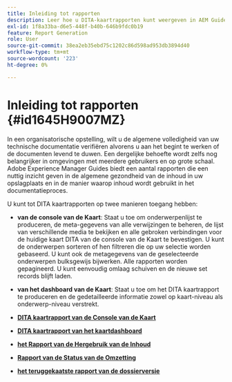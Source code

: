 ```yaml
---
title: Inleiding tot rapporten
description: Leer hoe u DITA-kaartrapporten kunt weergeven in AEM Guides.
exl-id: 1f8a33ba-d6e5-448f-b40b-646b9fdc0b19
feature: Report Generation
role: User
source-git-commit: 38ea2eb35ebd75c1202c86d598ad953db3894d40
workflow-type: tm+mt
source-wordcount: '223'
ht-degree: 0%

---
```


# Inleiding tot rapporten {#id1645H9007MZ}

In een organisatorische opstelling, wilt u de algemene volledigheid van uw technische documentatie verifiëren alvorens u aan het begint te werken of de documenten levend te duwen. Een dergelijke behoefte wordt zelfs nog belangrijker in omgevingen met meerdere gebruikers en op grote schaal. Adobe Experience Manager Guides biedt een aantal rapporten die een nuttig inzicht geven in de algemene gezondheid van de inhoud in uw opslagplaats en in de manier waarop inhoud wordt gebruikt in het documentatieproces.

U kunt tot DITA kaartrapporten op twee manieren toegang hebben:

- **van de console van de Kaart**: Staat u toe om onderwerpenlijst te produceren, de meta-gegevens van alle verwijzingen te beheren, de lijst van verschillende media te bekijken en alle gebroken verbindingen voor de huidige kaart DITA van de console van de Kaart te bevestigen. U kunt de onderwerpen sorteren of hen filtreren die op uw selectie worden gebaseerd. U kunt ook de metagegevens van de geselecteerde onderwerpen bulksgewijs bijwerken. Alle rapporten worden gepagineerd. U kunt eenvoudig omlaag schuiven en de nieuwe set records blijft laden.

- **van het dashboard van de Kaart**: Staat u toe om het DITA kaartrapport te produceren en de gedetailleerde informatie zowel op kaart-niveau als onderwerp-niveau verstrekt.

- **[DITA kaartrapport van de Console van de Kaart](reports-web-editor.md)**

- **[DITA kaartrapport van het kaartdashboard](reports-ditamap.md)**

- **[het Rapport van de Hergebruik van de Inhoud](reports-content-reuse.md)**

- **[Rapport van de Status van de Omzetting](reports-convertion-status.md)**

- **[het teruggekaatste rapport van de dossierversie](reports-reverted-file-version-history.md)**
